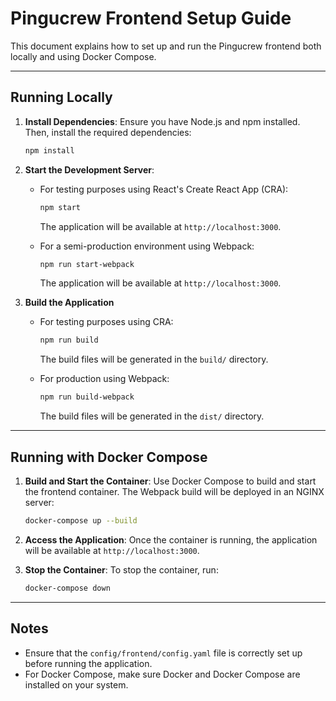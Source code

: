 # Pingucrew Frontend Setup Guide

This document explains how to set up and run the Pingucrew frontend both locally and using Docker Compose.

---

## Running Locally

1. **Install Dependencies**:
   Ensure you have Node.js and npm installed. Then, install the required dependencies:

   ```bash
   npm install
   ```
2. **Start the Development Server**:

   - For testing purposes using React's Create React App (CRA):

     ```bash
     npm start
     ```

     The application will be available at `http://localhost:3000`.
   - For a semi-production environment using Webpack:

     ```bash
     npm run start-webpack
     ```

     The application will be available at `http://localhost:3000`.
3. **Build the Application**

   - For testing purposes using CRA:

     ```bash
     npm run build
     ```

     The build files will be generated in the `build/` directory.
   - For production using Webpack:

     ```bash
     npm run build-webpack
     ```

     The build files will be generated in the `dist/` directory.

---

## Running with Docker Compose

1. **Build and Start the Container**:
   Use Docker Compose to build and start the frontend container. The Webpack build will be deployed in an NGINX server:

   ```bash
   docker-compose up --build
   ```
2. **Access the Application**:
   Once the container is running, the application will be available at `http://localhost:3000`.
3. **Stop the Container**:
   To stop the container, run:

   ```bash
   docker-compose down
   ```

---

## Notes

- Ensure that the `config/frontend/config.yaml` file is correctly set up before running the application.
- For Docker Compose, make sure Docker and Docker Compose are installed on your system.
